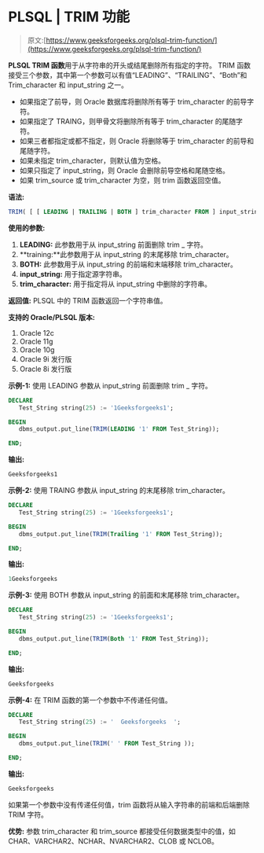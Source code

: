 # PLSQL | TRIM 功能

> 原文:[https://www.geeksforgeeks.org/plsql-trim-function/](https://www.geeksforgeeks.org/plsql-trim-function/)

**PLSQL TRIM 函数**用于从字符串的开头或结尾删除所有指定的字符。
TRIM 函数接受三个参数，其中第一个参数可以有值“LEADING”、“TRAILING”、“Both”和 Trim_character 和 input_string 之一。

*   如果指定了前导，则 Oracle 数据库将删除所有等于 trim_character 的前导字符。
*   如果指定了 TRAING，则甲骨文将删除所有等于 trim_character 的尾随字符。
*   如果三者都指定或都不指定，则 Oracle 将删除等于 trim_character 的前导和尾随字符。
*   如果未指定 trim_character，则默认值为空格。
*   如果只指定了 input_string，则 Oracle 会删除前导空格和尾随空格。
*   如果 trim_source 或 trim_character 为空，则 trim 函数返回空值。

**语法:**

```sql
TRIM( [ [ LEADING | TRAILING | BOTH ] trim_character FROM ] input_string )
```

**使用的参数:**

1.  **LEADING:** 此参数用于从 input_string 前面删除 trim _ 字符。
2.  **training:**此参数用于从 input_string 的末尾移除 trim_character。
3.  **BOTH:** 此参数用于从 input_string 的前端和末端移除 trim_character。
4.  **input_string:** 用于指定源字符串。
5.  **trim_character:** 用于指定将从 input_string 中删除的字符串。

**返回值:**
PLSQL 中的 TRIM 函数返回一个字符串值。

**支持的 Oracle/PLSQL 版本:**

1.  Oracle 12c
2.  Oracle 11g
3.  Oracle 10g
4.  Oracle 9i 发行版
5.  Oracle 8i 发行版

**示例-1:** 使用 LEADING 参数从 input_string 前面删除 trim _ 字符。

```sql
DECLARE 
   Test_String string(25) := '1Geeksforgeeks1';

BEGIN 
   dbms_output.put_line(TRIM(LEADING '1' FROM Test_String)); 

END;      
```

**输出:**

```sql
Geeksforgeeks1 
```

**示例-2:** 使用 TRAING 参数从 input_string 的末尾移除 trim_character。

```sql
DECLARE 
   Test_String string(25) := '1Geeksforgeeks1';

BEGIN 
   dbms_output.put_line(TRIM(Trailing '1' FROM Test_String)); 

END; 
```

**输出:**

```sql
1Geeksforgeeks 
```

**示例-3:** 使用 BOTH 参数从 input_string 的前面和末尾移除 trim_character。

```sql
DECLARE 
   Test_String string(25) := '1Geeksforgeeks1';

BEGIN 
   dbms_output.put_line(TRIM(Both '1' FROM Test_String)); 

END; 
```

**输出:**

```sql
Geeksforgeeks 
```

**示例-4:** 在 TRIM 函数的第一个参数中不传递任何值。

```sql
DECLARE 
   Test_String string(25) := '  Geeksforgeeks  ';

BEGIN 
   dbms_output.put_line(TRIM(' ' FROM Test_String )); 

END; 
```

**输出:**

```sql
Geeksforgeeks 
```

如果第一个参数中没有传递任何值，trim 函数将从输入字符串的前端和后端删除 TRIM 字符。

**优势:**
参数 trim_character 和 trim_source 都接受任何数据类型中的值，如 CHAR、VARCHAR2、NCHAR、NVARCHAR2、CLOB 或 NCLOB。